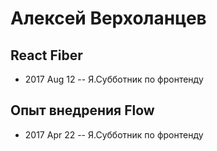 # Алексей Верхоланцев

## React Fiber
- 2017 Aug 12 -- Я.Субботник по фронтенду    
## Опыт внедрения Flow
- 2017 Apr 22 -- Я.Субботник по фронтенду    
